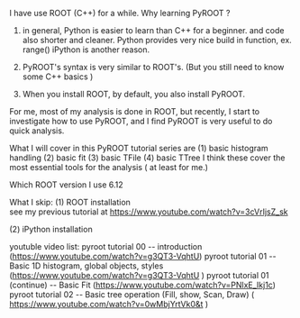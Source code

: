 I have use ROOT (C++) for a while.
Why learning PyROOT ?

1.  in general, Python is easier to learn than C++ for a beginner.
    and code also shorter and cleaner.
    Python provides very nice build in function, ex. range()
    iPython is another reason.

2.  PyROOT's syntax is very similar to ROOT's. 
    (But you still need to know some C++ basics ) 

3.  When you install ROOT, by default, you also install PyROOT.




For me, most of my analysis is done in ROOT,
but recently, I start to investigate how to use PyROOT, 
and I find PyROOT is very useful to do quick analysis.

What I will cover in this PyROOT tutorial series are
(1) basic histogram handling
(2) basic fit
(3) basic TFile
(4) basic TTree
I think these cover the most essential tools for the analysis ( at least for me.)

Which ROOT version I use 6.12

What I skip:
(1) ROOT installation  
see my previous tutorial at 
https://www.youtube.com/watch?v=3cVrIjsZ_sk

(2) iPython installation

youtuble video list:
pyroot tutorial 00 -- introduction (https://www.youtube.com/watch?v=g3QT3-VqhtU)
pyroot tutorial 01 -- Basic 1D histogram, global objects, styles (https://www.youtube.com/watch?v=g3QT3-VqhtU )
pyroot tutorial 01 (continue) -- Basic Fit (https://www.youtube.com/watch?v=PNlxE_Ikj1c)
pyroot tutorial 02 -- Basic tree operation (Fill, show, Scan, Draw) ( https://www.youtube.com/watch?v=0wMbjYrtVk0&t )
